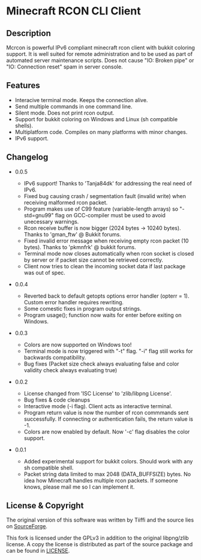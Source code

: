 # Minecraft RCON CLI Client

## Description

Mcrcon is powerful IPv6 compliant minecraft rcon client with bukkit coloring support.
It is well suited for remote administration and to be used as part of automated server maintenance scripts.
Does not cause "IO: Broken pipe" or "IO: Connection reset" spam in server console.

## Features

- Interacive terminal mode. Keeps the connection alive.
- Send multiple commands in one command line.
- Silent mode. Does not print rcon output.
- Support for bukkit coloring on Windows and Linux (sh compatible shells).
- Multiplatform code. Compiles on many platforms with minor changes.
- IPv6 support.

## Changelog

 * 0.0.5
    - IPv6 support!
       Thanks to 'Tanja84dk' for addressing the real need of IPv6.
    - Fixed bug causing crash / segmentation fault (invalid write) when receiving malformed rcon packet.
    - Program makes use of C99 feature (variable-length arrays) so "-std=gnu99" flag on
      GCC-compiler must be used to avoid unecessary warnings.
    - Rcon receive buffer is now bigger (2024 bytes -> 10240 bytes).
       Thanks to 'gman_ftw' @ Bukkit forums.
    - Fixed invalid error message when receiving empty rcon packet (10 bytes).
       Thanks to 'pkmnfrk' @ bukkit forums.
    - Terminal mode now closes automatically when rcon socket is closed by server
      or if packet size cannot be retrieved correctly.
    - Client now tries to clean the incoming socket data if last package was out of spec.

 * 0.0.4
    - Reverted back to default getopts options error handler (opterr = 1).
      Custom error handler requires rewriting.
    - Some comestic fixes in program output strings.
    - Program usage(); function now waits for enter before exiting on Windows.
 * 0.0.3
    - Colors are now supported on Windows too!
    - Terminal mode is now triggered with "-t" flag. "-i" flag still works for
      backwards compatibility.
    - Bug fixes (Packet size check always evaluating false and color validity
      check always evaluating true)
 * 0.0.2
    - License changed from 'ISC License' to 'zlib/libpng License'.
    - Bug fixes & code cleanups
    - Interactive mode (-i flag). Client acts as interactive terminal.
    - Program return value is now the number of rcon commmands sent successfully.
      If connecting or authentication fails, the return value is -1.
    - Colors are now enabled by default. Now '-c' flag disables the color support.
 * 0.0.1
    - Added experimental support for bukkit colors.
      Should work with any sh compatible shell.
    - Packet string data limited to max 2048 (DATA_BUFFSIZE) bytes.
      No idea how Minecraft handles multiple rcon packets.
      If someone knows, please mail me so I can implement it.

## License & Copyright

The original version of this software was written by Tiiffi and the source lies on [SourceForge](https://sourceforge.net/projects/mcrcon/).

This fork is licensed under the GPLv3 in addition to the original libpng/zlib license. A copy the license is distributed as part of
the source package and can be found in [LICENSE](LICENSE).


